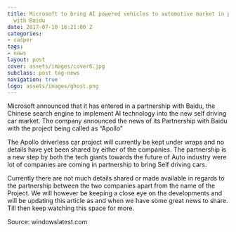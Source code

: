 ```yaml
---
title: Microsoft to bring AI powered vehicles to automotive market in partnership
  with Baidu
date: 2017-07-10 16:21:00 Z
categories:
- casper
tags:
- news
layout: post
cover: assets/images/cover6.jpg
subclass: post tag-news
navigation: true
logo: assets/images/ghost.png
---
```


Microsoft announced that it has entered in a partnership with Baidu, the Chinese search engine to implement AI technology into the new self driving car market.  The company announced the news of its Partnership with Baidu with the project being called as “Apollo”

The Apollo driverless car project will currently be kept under wraps and no details have yet been shared by either of the companies. The partnership is a new step by both the tech giants towards the future of Auto industry were lot of companies are coming in partnership to bring Self driving cars.

Currently there are not much details shared or made available in regards to the partnership between the two companies apart from the name of the Project. We will however be keeping a close eye on the developments and will be updating this article as and when we have some great news to share. Till then keep watching this space for more.

Source:  windowslatest.com
